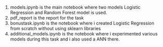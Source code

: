 1. models.ipynb is the main notebook where two models Logistic Regression and Random Forest model is used.
2. pdf_report is the report for the task
3. bonustask.ipynb is the notebook where i created Logistic Regression from scratch without using sklearn libraries
4. additional_models.ipynb is the notebook where i experimented various models during this task and i also used a ANN there.

